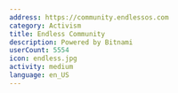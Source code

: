 ```yaml
---
address: https://community.endlessos.com
category: Activism
title: Endless Community
description: Powered by Bitnami
userCount: 5554
icon: endless.jpg
activity: medium
language: en_US
---
```

